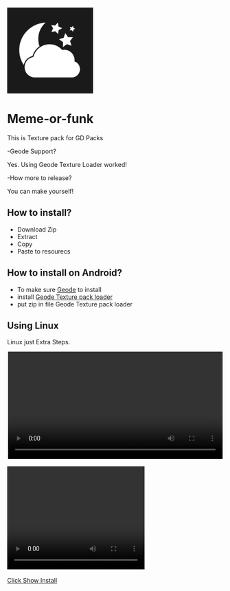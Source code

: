 <p alight=center>
  <img src="pack.png" alt="Meme Logo" width=200 />
</p>

# Meme-or-funk
This is Texture pack for GD Packs

-Geode Support?

Yes. Using Geode Texture Loader worked!

-How more to release?

You can make yourself!

## How to install?
- Download Zip
- Extract
- Copy
- Paste to resourecs

## How to install on Android?
- To make sure [Geode](https://geode-sdk.org/) to install
- install [Geode Texture pack loader](https://geode-sdk.org/mods/geode.texture-loader)
- put zip in file Geode Texture pack loader
## Using Linux
Linux just Extra Steps.
<p align="center">
  <video src="InstallGuide.mp4" width="500px"></video>
</p>

<video src="InstallGuide.mp4" width="320" height="240" controls></video>

[Click Show Install](file:///home/zaeabidin/Downloads/InstallGuide.mp4)
